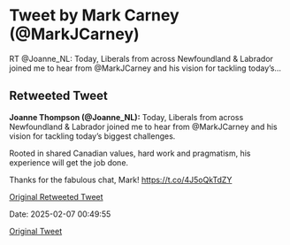 # Tweet by Mark Carney (@MarkJCarney)

RT @Joanne_NL: Today, Liberals from across Newfoundland &amp; Labrador joined me to hear from @MarkJCarney and his vision for tackling today’s…

## Retweeted Tweet

**Joanne Thompson (@Joanne_NL):** Today, Liberals from across Newfoundland &amp; Labrador joined me to hear from @MarkJCarney and his vision for tackling today’s biggest challenges. 

Rooted in shared Canadian values, hard work and pragmatism, his experience will get the job done.

Thanks for the fabulous chat, Mark! https://t.co/4J5oQkTdZY

[Original Retweeted Tweet](https://x.com/Joanne_NL/status/1887637340723740877)

Date: 2025-02-07 00:49:55

[Original Tweet](https://x.com/MarkJCarney/status/1887665056868962783)
